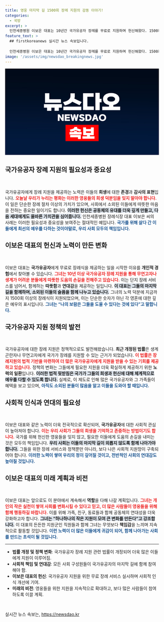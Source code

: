 ```yaml
---
title: 영웅 마지막 길 1500회 장례 지원의 감동 이야기!
categories:
  - 국방
excerpt: >
  인천세종병원 이보은 대표는 10년간 국가유공자 장례를 무료로 지원하며 헌신해왔다. 1500회 이상의 장례를 통해 영웅들의 마지막 길을 돕고, 최근 국민훈장 동백장까지 수상! 그가 더 불어넣는 따뜻한 보훈의 정신을 알아보자.
feature_text: >
  ## firstkoreanews 실시간 뉴스 속보입니다.

  인천세종병원 이보은 대표는 10년간 국가유공자 장례를 무료로 지원하며 헌신해왔다. 1500회 이상의 장례를 통해 영웅들의 마지막 길을 돕고, 최근 국민훈장 동백장까지 수상! 그가 더 불어넣는 따뜻한 보훈의 정신을 알아보자.
image: '/assets/img/newsdao_breakingnews.jpg'
---
```


<p><img src="/assets/img/newsdao_breakingnews.jpg" alt="firstkoreanews 속보" /></p>

<h2 data-ke-size="size26">국가유공자 장례 지원의 필요성과 중요성</h2>

<p data-ke-size="size16">&nbsp;</p>

<p>국가유공자에게 장례 지원을 제공하는 노력은 이들의 <b>희생</b>에 대한 <b>존경</b>과 <b>감사의 표현</b>입니다. <b><span style="color: #ee2323;">오늘날 우리가 누리는 평화는 이러한 영웅들의 희생 덕분임을 잊지 말아야 합니다.</span></b> 이 일은 단순한 장례 절차 이상의 가치가 있으며, 사회에서 소외된 이들에게 따뜻한 마음을 전하는 중요한 일이기도 합니다. <b><span style="background-color: #21538527;">이러한 헌신은 공동체의 유대를 더욱 깊게 만들고, 다음 세대에게도 올바른 가치관을 심어줍니다.</span></b> 인천세종병원 장례식장 대표 이보은 씨의 사례는 이러한 필요성과 중요성을 보여주는 절대적인 예입니다. <b><span style="color: #1a5490;">국가를 위해 살다 간 이들에게 최선의 예우를 다하는 것이야말로, 우리 사회 모두의 책임입니다.</span></b></p>

<h2 data-ke-size="size26">이보은 대표의 헌신과 노력이 만든 변화</h2>

<p data-ke-size="size16">&nbsp;</p>

<p>이보은 대표는 <b>국가유공자</b>에게 무료로 장례식을 제공하는 일을 시작한 이유를 <b>개인적 경험</b>에서 찾아볼 수 있습니다. <b><span style="color: #ee2323;">그녀는 10년 이상 국가유공자 장례 지원을 통해 무연고자나 생계가 어려운 분들에게 따뜻한 도움의 손길을 전해주고 있습니다.</span></b> 이는 단지 장례 서비스를 넘어서, 함께하는 <b>따뜻함</b>과 <b>연대감</b>을 제공하는 일입니다. <b><span style="background-color: #21538527;">이 대표는 그들의 마지막 길을 함께하며, 소외된 이들의 슬픔을 함께 나누고 있습니다.</span></b> 그녀의 노력 덕분에 지금까지 1500회 이상의 장례식이 지원되었으며, 이는 단순한 숫자가 아닌 각 영혼에 대한 깊은 예우의 표시입니다. <b><span style="color: #1a5490;">그녀는 “나의 보람은 그들을 도울 수 있다는 것에 있다”고 말합니다.</span></b></p>

<h2 data-ke-size="size26">국가유공자 지원 정책의 발전</h2>

<p data-ke-size="size16">&nbsp;</p>

<p>국가유공자에 대한 장례 지원은 정책적으로도 발전해왔습니다. <b>최근 개정된 법률</b>은 생계곤란자나 무연고자에게 국가가 장례를 지원할 수 있는 근거가 되었습니다. <b><span style="color: #ee2323;">이 법률은 장례지원의 법적 기반을 마련하여 더 많은 국가유공자에게 지원을 받을 수 있는 기회를 제공하고 있습니다.</span></b> 정책의 변화는 그들에게 필요한 지원을 더욱 확실하게 제공하기 위한 <b>노력의 일환</b>입니다. <b><span style="background-color: #21538527;">이러한 법적 뒷받침은 국가가 그들의 희생과 헌신에 대해 체계적으로 예우를 다할 수 있도록 합니다.</span></b> 실제로, 이 제도로 인해 많은 국가유공자와 그 가족들이 혜택을 보고 있으며, <b><span style="color: #1a5490;">아직도 소외된 분들이 많음을 알고 이들을 도와야 할 때입니다.</span></b></p>

<h2 data-ke-size="size26">사회적 인식과 연대의 필요성</h2>

<p data-ke-size="size16">&nbsp;</p>

<p>이보은 대표와 같은 노력이 더욱 전국적으로 확산되어, <b>국가유공자</b>에 대한 사회적 관심이 높아져야 합니다. <b><span style="color: #ee2323;">이는 우리 사회가 그들의 희생을 기억하고 존중하는 방법이기도 합니다.</span></b> 국가를 위해 헌신한 영웅들을 잊지 않고, 필요한 이들에게 도움의 손길을 내미는 것은 모두의 책임입니다. <b><span style="background-color: #21538527;">우리 사회는 이들의 마지막 길이 외롭지 않도록 함께 나아가야 합니다.</span></b> 그들을 위한 장례 서비스와 정책뿐만 아니라, 보다 나은 사회적 지원망이 구축되어야 합니다. <b><span style="color: #1a5490;">이러한 노력이 쌓여 우리의 정이 깊어질 것이고, 전반적인 사회의 연대감도 높아질 것입니다.</span></b></p>

<h2 data-ke-size="size26">이보은 대표의 미래 계획과 비전</h2>

<p data-ke-size="size16">&nbsp;</p>

<p>이보은 대표는 앞으로도 이 분야에서 계속해서 <b>역할</b>을 다해 나갈 계획입니다. <b><span style="color: #ee2323;">그녀는 개인의 작은 실천이 쌓여 사회를 변화시킬 수 있다고 믿고, 더 많은 사람들이 영웅들을 위해 함께 행동하길 바랍니다.</span></b> 이를 위해 가족, 친구, 동료들과 함께 공동체의 연대성을 더욱 강화하고자 합니다. <b><span style="background-color: #21538527;">그녀는 “하나하나의 작은 지원이 모여 큰 변화를 만든다”고 강조합니다.</span></b> 이 대표의 든든한 지원군인 직원들과 함께 그녀는 무엇보다 <b>책임감</b>을 느끼며 지속적으로 활동할 것입니다. <b><span style="color: #1a5490;">이런 노력이 더 많은 이들에게 귀감이 되어, 함께 나아가는 사회를 만드는 초석이 될 것입니다.</span></b></p>

<hr>

<ul>
  <li><b>법률 개정 및 정책 변화</b>: 국가유공자 장례 지원 관련 법률이 개정되어 더욱 많은 이들에게 지원이 이루어짐.</li>
  <li><b>사회적 책임 및 연대감</b>: 모든 사회 구성원들이 국가유공자의 마지막 길에 함께 참여해야 함.</li>
  <li><b>이보은 대표의 헌신</b>: 국가유공자 지원을 위한 무료 장례 서비스 실시하며 사회적 인식 개선에 기여.</li>
  <li><b>미래의 비전</b>: 영웅들을 위한 지원을 지속적으로 확대하고, 보다 많은 사람들이 참여하도록 이끌 계획.</li>
</ul>

<p data-ke-size="size16">&nbsp;</p>
실시간 뉴스 속보는, <a href="https://newsdao.kr" rel="dofollow">https://newsdao.kr</a>


